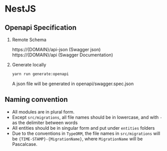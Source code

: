 # NestJS

## Openapi Specification
1. Remote Schema

   https://{DOMAIN}/api-json (Swagger json)  
   https://{DOMAIN}/api (Swagger Documentation)
2. Generate locally
   ```bash
   yarn run generate:openapi
   ```    
   A json file will be generated in openapi/swagger.spec.json

## Naming convention
- All modules are in plural form. 
- Except `src/migrations`, all file names should be in lowercase, and with `-` as the delimiter between words
- All entities should be in singular form and put under `entities` folders
- Due to the conventions in `TypeORM`, the file names in `src/migrations` will be `{TIME-STAMP}-{MigrationName}`, where `MigrationName` will be Pascalcase.
